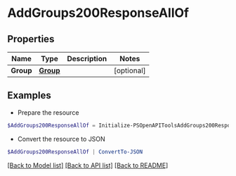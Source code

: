 # AddGroups200ResponseAllOf
## Properties

Name | Type | Description | Notes
------------ | ------------- | ------------- | -------------
**Group** | [**Group**](Group.md) |  | [optional] 

## Examples

- Prepare the resource
```powershell
$AddGroups200ResponseAllOf = Initialize-PSOpenAPIToolsAddGroups200ResponseAllOf  -Group null
```

- Convert the resource to JSON
```powershell
$AddGroups200ResponseAllOf | ConvertTo-JSON
```

[[Back to Model list]](../README.md#documentation-for-models) [[Back to API list]](../README.md#documentation-for-api-endpoints) [[Back to README]](../README.md)

